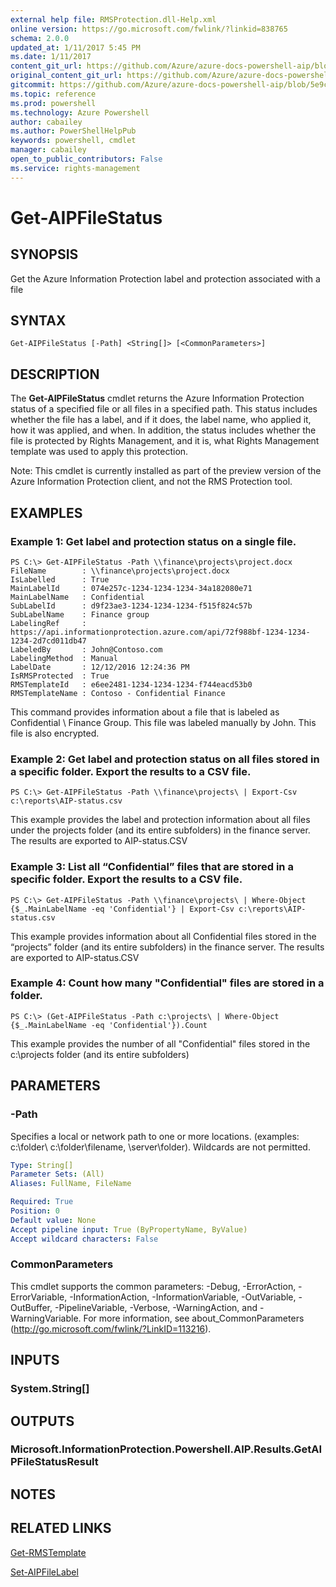 ```yaml
---
external help file: RMSProtection.dll-Help.xml
online version: https://go.microsoft.com/fwlink/?linkid=838765
schema: 2.0.0
updated_at: 1/11/2017 5:45 PM
ms.date: 1/11/2017
content_git_url: https://github.com/Azure/azure-docs-powershell-aip/blob/master/Azure%20Information%20Protection/RMSProtection/vlatest/Get-AIPFileStatus.md
original_content_git_url: https://github.com/Azure/azure-docs-powershell-aip/blob/master/Azure%20Information%20Protection/RMSProtection/vlatest/Get-AIPFileStatus.md
gitcommit: https://github.com/Azure/azure-docs-powershell-aip/blob/5e9c7fbfa246efb6b1cab95a5b57b04215fe104c/Azure%20Information%20Protection/RMSProtection/vlatest/Get-AIPFileStatus.md
ms.topic: reference
ms.prod: powershell
ms.technology: Azure Powershell
author: cabailey
ms.author: PowerShellHelpPub
keywords: powershell, cmdlet
manager: cabailey
open_to_public_contributors: False
ms.service: rights-management
---
```


# Get-AIPFileStatus

## SYNOPSIS
Get the Azure Information Protection label and protection associated with a file

## SYNTAX

```
Get-AIPFileStatus [-Path] <String[]> [<CommonParameters>]
```

## DESCRIPTION
The **Get-AIPFileStatus** cmdlet returns the Azure Information Protection status of a specified file or all files in a specified path. This status includes whether the file has a label, and if it does, the label name, who applied it, how it was applied, and when. In addition, the status includes whether the file is protected by Rights Management, and it is, what Rights Management template was used to apply this protection.  

Note: This cmdlet is currently installed as part of the preview version of the Azure Information Protection client, and not the RMS Protection tool.

## EXAMPLES

### Example 1: Get label and protection status on a single file.
```
PS C:\> Get-AIPFileStatus -Path \\finance\projects\project.docx
FileName        : \\finance\projects\project.docx
IsLabelled      : True
MainLabelId     : 074e257c-1234-1234-1234-34a182080e71
MainLabelName   : Confidential
SubLabelId      : d9f23ae3-1234-1234-1234-f515f824c57b
SubLabelName    : Finance group
LabelingRef     : https://api.informationprotection.azure.com/api/72f988bf-1234-1234-1234-2d7cd011db47
LabeledBy       : John@Contoso.com
LabelingMethod  : Manual
LabelDate       : 12/12/2016 12:24:36 PM
IsRMSProtected  : True
RMSTemplateId   : e6ee2481-1234-1234-1234-f744eacd53b0
RMSTemplateName : Contoso - Confidential Finance  
```

This command provides information about a file that is labeled as Confidential \ Finance Group. This file was labeled manually by John. This file is also encrypted. 

### Example 2: Get label and protection status on all files stored in a specific folder. Export the results to a CSV file.
```
PS C:\> Get-AIPFileStatus -Path \\finance\projects\ | Export-Csv c:\reports\AIP-status.csv 
```

This example provides the label and protection information about all files under the projects folder (and its entire subfolders) in the finance server. The results are exported to AIP-status.CSV

### Example 3: List all “Confidential” files that are stored in a specific folder. Export the results to a CSV file.
```
PS C:\> Get-AIPFileStatus -Path \\finance\projects\ | Where-Object {$_.MainLabelName -eq 'Confidential'} | Export-Csv c:\reports\AIP-status.csv
```

This example provides information about all Confidential files stored in the “projects” folder (and its entire subfolders) in the finance server. The results are exported to AIP-status.CSV

### Example 4: Count how many "Confidential" files are stored in a folder.
```
PS C:\> (Get-AIPFileStatus -Path c:\projects\ | Where-Object {$_.MainLabelName -eq 'Confidential'}).Count
```

This example provides the number of all "Confidential" files stored in the c:\projects folder (and its entire subfolders) 

## PARAMETERS

### -Path
Specifies a local or network path to one or more locations. (examples: c:\folder\ c:\folder\filename, \\server\folder). Wildcards are not permitted. 

```yaml
Type: String[]
Parameter Sets: (All)
Aliases: FullName, FileName

Required: True
Position: 0
Default value: None
Accept pipeline input: True (ByPropertyName, ByValue)
Accept wildcard characters: False
```

### CommonParameters
This cmdlet supports the common parameters: -Debug, -ErrorAction, -ErrorVariable, -InformationAction, -InformationVariable, -OutVariable, -OutBuffer, -PipelineVariable, -Verbose, -WarningAction, and -WarningVariable. For more information, see about_CommonParameters (http://go.microsoft.com/fwlink/?LinkID=113216).

## INPUTS

### System.String[]

## OUTPUTS

### Microsoft.InformationProtection.Powershell.AIP.Results.GetAIPFileStatusResult

## NOTES

## RELATED LINKS

[Get-RMSTemplate](xref:RMSProtection/vlatest/Get-RMSTemplate.md)

[Set-AIPFileLabel](xref:RMSProtection/vlatest/Set-AIPFileLabel.md)

